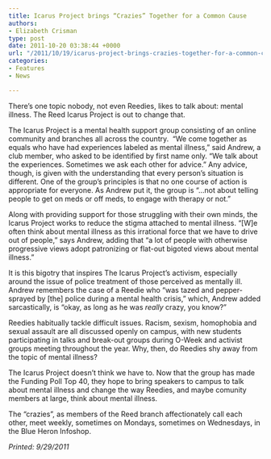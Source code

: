 ```yaml
---
title: Icarus Project brings “Crazies” Together for a Common Cause
authors:
- Elizabeth Crisman
type: post
date: 2011-10-20 03:38:44 +0000
url: "/2011/10/19/icarus-project-brings-crazies-together-for-a-common-cause/"
categories:
- Features
- News

---
```

There’s one topic nobody, not even Reedies, likes to talk about: mental illness. The Reed Icarus Project is out to change that.

The Icarus Project is a mental health support group consisting of an online community and branches all across the country.  “We come together as equals who have had experiences labeled as mental illness,” said Andrew, a club member, who asked to be identified by first name only. “We talk about the experiences. Sometimes we ask each other for advice.” Any advice, though, is given with the understanding that every person’s situation is different. One of the group’s principles is that no one course of action is appropriate for everyone. As Andrew put it, the group is “&#8230;not about telling people to get on meds or off meds, to engage with therapy or not.”

Along with providing support for those struggling with their own minds, the Icarus Project works to reduce the stigma attached to mental illness. “[W]e often think about mental illness as this irrational force that we have to drive out of people,” says Andrew, adding that “a lot of people with otherwise progressive views adopt patronizing or flat-out bigoted views about mental illness.”

It is this bigotry that inspires The Icarus Project’s activism, especially around the issue of police treatment of those perceived as mentally ill. Andrew remembers the case of a Reedie who “was tazed and pepper-sprayed by [the] police during a mental health crisis,” which, Andrew added sarcastically, is “okay, as long as he was _really_ crazy, you know?”

Reedies habitually tackle difficult issues. Racism, sexism, homophobia and sexual assault are all discussed openly on campus, with new students participating in talks and break-out groups during O-Week and activist groups meeting throughout the year. Why, then, do Reedies shy away from the topic of mental illness?

The Icarus Project doesn’t think we have to. Now that the group has made the Funding Poll Top 40, they hope to bring speakers to campus to talk about mental illness and change the way Reedies, and maybe comunity members at large, think about mental illness.

The “crazies”, as members of the Reed branch affectionately call each other, meet weekly, sometimes on Mondays, sometimes on Wednesdays, in the Blue Heron Infoshop.

_Printed: 9/29/2011_